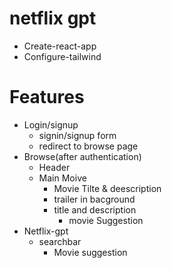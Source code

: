 # netflix gpt

- Create-react-app
- Configure-tailwind

# Features

- Login/signup
  - signin/signup form
  - redirect to browse page
- Browse(after authentication)
  - Header
  - Main Moive
    - Movie Tilte & deescription
    - trailer in bacground
    - title and description
      - movie Suggestion
- Netflix-gpt
  - searchbar
    - Movie suggestion

